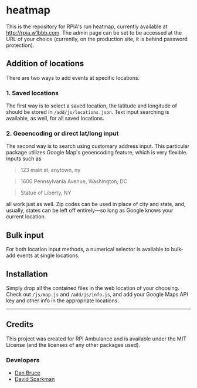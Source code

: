 # heatmap

This is the repository for RPIA's run heatmap, currently available at http://rpia.w1bbb.com. The admin page can be set to be accessed at the URL of your choice (currently, on the production site, it is behind password protection).

## Addition of locations
There are two ways to add events at specific locations.

### 1. Saved locations
The first way is to select a saved location, the latitude and longitude of should be stored in `/add/js/locations.json`. Text input searching is available, as well, for all saved locations.

### 2. Geoencoding or direct lat/long input
The second way is to search using customary address input. This particular package utilizes Google Map's geoencoding feature, which is very flexible. Inputs such as
>123 main st, anytown, ny

>1600 Pennsylvania Avenue, Washington, DC

>Statue of Liberty, NY

all work just as well. Zip codes can be used in place of city and state, and, usually, states can be left off entirely—so long as Google knows your current location.

## Bulk input

For both location input methods, a numerical selector is available to bulk-add events at single locations.

## Installation
Simply drop all the contained files in the web location of your choosing. Check out `/js/map.js` and `/add/js/info.js`, and add your Google Maps API key and other info in the appropriate locations.

---
## Credits
This project was created for RPI Ambulance and is available under the MIT License (and the licenses of any other packages used).
### Developers
* [Dan Bruce](http://github.com/ddbruce)
* [David Sparkman](http://github.com/David-Sparky)
